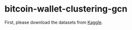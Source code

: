# bitcoin-wallet-clustering-gcn

First, please download the datasets from [Kaggle](https://www.kaggle.com/ellipticco/elliptic-data-set).
